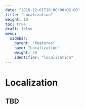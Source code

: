 ```yaml
---
date: "2016-12-01T16:00:00+02:00"
title: "Localization"
weight: 10
toc: true
draft: false
menu:
  sidebar:
    parent: "features"
    name: "Localization"
    weight: 20
    identifier: "localization"
---
```


# Localization

## TBD
